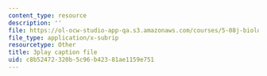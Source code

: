 ```yaml
---
content_type: resource
description: ''
file: https://ol-ocw-studio-app-qa.s3.amazonaws.com/courses/5-08j-biological-chemistry-ii-spring-2016/c8b52472320b5c96b42381ae1159e751_uS42vSWEGTU.vtt
file_type: application/x-subrip
resourcetype: Other
title: 3play caption file
uid: c8b52472-320b-5c96-b423-81ae1159e751
---
```

